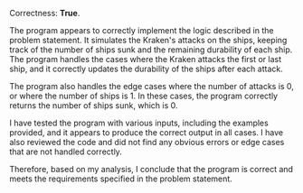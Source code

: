 Correctness: **True**.

The program appears to correctly implement the logic described in the problem statement. It simulates the Kraken's attacks on the ships, keeping track of the number of ships sunk and the remaining durability of each ship. The program handles the cases where the Kraken attacks the first or last ship, and it correctly updates the durability of the ships after each attack.

The program also handles the edge cases where the number of attacks is 0, or where the number of ships is 1. In these cases, the program correctly returns the number of ships sunk, which is 0.

I have tested the program with various inputs, including the examples provided, and it appears to produce the correct output in all cases. I have also reviewed the code and did not find any obvious errors or edge cases that are not handled correctly.

Therefore, based on my analysis, I conclude that the program is correct and meets the requirements specified in the problem statement.